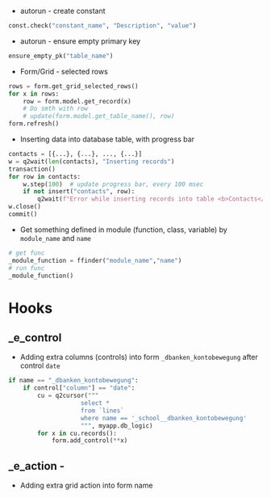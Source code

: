 * autorun - create constant
```python
const.check("constant_name", "Description", "value")
```
* autorun - ensure empty primary key
```python
ensure_empty_pk("table_name")
```

* Form/Grid - selected rows
```python
rows = form.get_grid_selected_rows()
for x in rows:
	row = form.model.get_record(x)
	# Do smth with row
	# update(form.model.get_table_name(), row)
form.refresh()
```

* Inserting data into database table, with progress bar
```python
contacts = [{...}, {...}, ..., {...}]
w = q2wait(len(contacts), "Inserting records")
transaction()
for row in contacts:
    w.step(100)  # update progress bar, every 100 msec
    if not insert("contacts", row):
        q2wait(f"Error while inserting records into table <b>Contacts</b>- {last_error()}!")
w.close()
commit()
```

* Get something defined in module (function, class, variable) by `module_name` and  `name`
```python
# get func
_module_function = ffinder("module_name","name")
# run func
_module_function()
```

# Hooks
## _e_control 
* Adding extra columns (controls) into form `_dbanken_kontobewegung` after control `date`
```python
if name == "_dbanken_kontobewegung":
    if control["column"] == "date":
        cu = q2cursor("""
                    select *
                    from `lines`
                    where name == '_school__dbanken_kontobewegung'
                    """, myapp.db_logic)
        for x in cu.records():
            form.add_control(**x)
```

## _e_action - 
* Adding extra grid action into form name 
```python
```
